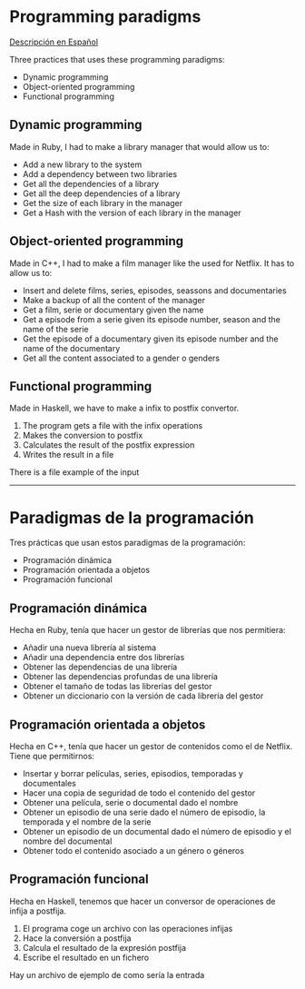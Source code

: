 # Programming paradigms

[Descripción en Español](#espanol)

Three practices that uses these programming paradigms:

- Dynamic programming
- Object-oriented programming
- Functional programming

## Dynamic programming

Made in Ruby, I had to make a library manager that would allow us to:

- Add a new library to the system
- Add a dependency between two libraries
- Get all the dependencies of a library
- Get all the deep dependencies of a library
- Get the size of each library in the manager
- Get a Hash with the version of each library in the manager

## Object-oriented programming

Made in C++, I had to make a film manager like the used for Netflix. It has to allow us to:

- Insert and delete films, series, episodes, seassons and documentaries
- Make a backup of all the content of the manager
- Get a film, serie or documentary given the name
- Get a episode from a serie given its episode number, season and the name of the serie
- Get the episode of a documentary given its episode number and the name of the documentary
- Get all the content associated to a gender o genders

## Functional programming

Made in Haskell, we have to make a infix to postfix convertor.

1. The program gets a file with the infix operations
2. Makes the conversion to postfix
3. Calculates the result of the postfix expression
4. Writes the result in a file

There is a file example of the input

----

<a name="espanol"></a>

# Paradigmas de la programación

Tres prácticas que usan estos paradigmas de la programación:

- Programación dinámica
- Programación orientada a objetos
- Programación funcional

## Programación dinámica

Hecha en Ruby, tenía que hacer un gestor de librerías que nos permitiera:

- Añadir una nueva librería al sistema
- Añadir una dependencia entre dos librerías
- Obtener las dependencias de una librería
- Obtener las dependencias profundas de una librería
- Obtener el tamaño de todas las librerias del gestor
- Obtener un diccionario con la versión de cada librería del gestor

## Programación orientada a objetos

Hecha en C++, tenía que hacer un gestor de contenidos como el de Netflix. Tiene que permitirnos:

- Insertar y borrar películas, series, episodios, temporadas y documentales
- Hacer una copia de seguridad de todo el contenido del gestor
- Obtener una película, serie o documental dado el nombre
- Obtener un episodio de una serie dado el número de episodio, la temporada y el nombre de la serie
- Obtener un episodio de un documental dado el número de episodio y el nombre del documental
- Obtener todo el contenido asociado a un género o géneros

## Programación funcional

Hecha en Haskell, tenemos que hacer un conversor de operaciones de infija a postfija.

1. El programa coge un archivo con las operaciones infijas
2. Hace la conversión a postfija
3. Calcula el resultado de la expresión postfija
4. Escribe el resultado en un fichero

Hay un archivo de ejemplo de como sería la entrada